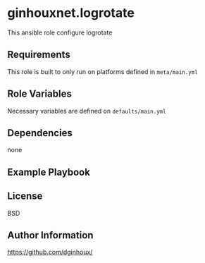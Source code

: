 ginhouxnet.logrotate
=========

This ansible role configure logrotate


Requirements
------------

This role is built to only run on platforms defined in `meta/main.yml`


Role Variables
--------------

Necessary variables are defined on `defaults/main.yml`


Dependencies
------------

none


Example Playbook
----------------



License
-------

BSD


Author Information
------------------

https://github.com/dginhoux/
